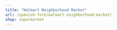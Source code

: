 ```yaml
---
title: "Walmart Neighborhood Market"
url: /spanish-fork/walmart-neighborhood-market/
shop: supermarket
---
```

